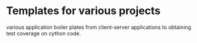 # Templates for various projects

various application boiler plates from client-server applications to obtaining test coverage on cython code.
